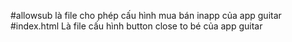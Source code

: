   #allowsub 
là file cho phép cấu hình mua bán inapp của app guitar
  #index.html
Là file cấu hình button close to bé của app guitar 
